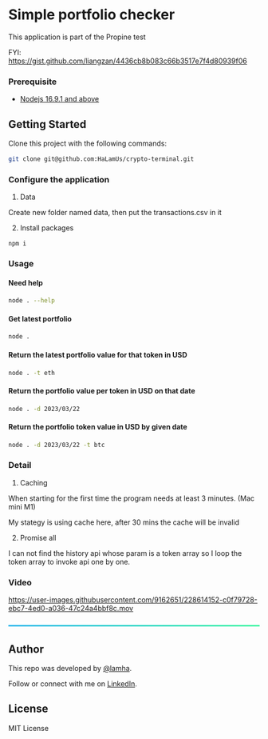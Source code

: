# Simple portfolio checker

This application is part of the Propine test

FYI: https://gist.github.com/liangzan/4436cb8b083c66b3517e7f4d80939f06

### Prerequisite

- [Nodejs 16.9.1 and above](https://nodejs.org/en/download)

## Getting Started

Clone this project with the following commands:

```bash
git clone git@github.com:HaLamUs/crypto-terminal.git
```

### Configure the application
1. Data 

Create new folder named data, then put the transactions.csv in it

2. Install packages
```
npm i
```

### Usage

#### Need help
```bash
node . --help
```

#### Get latest portfolio
```bash
node .

```

#### Return the latest portfolio value for that token in USD

```bash
node . -t eth

```

#### Return the portfolio value per token in USD on that date

```bash
node . -d 2023/03/22

```

#### Return the portfolio token value in USD by given date

```bash
node . -d 2023/03/22 -t btc

```

### Detail 
1. Caching 

When starting for the first time the program needs at least 3 minutes. (Mac mini M1)

My stategy is using cache here, after 30 mins the cache will be invalid

2. Promise all 

I can not find the history api whose param is a token array so I loop the token array to invoke api one by one.

### Video

https://user-images.githubusercontent.com/9162651/228614152-c0f79728-ebc7-4ed0-a036-47c24a4bbf8c.mov


<p><img type="separator" height=8px width="100%" src="https://github.com/HaLamUs/nft-drop/blob/main/assets/aqua.png"></p>

## Author

This repo was developed by [@lamha](https://github.com/HaLamUs).

Follow or connect with me on [LinkedIn](https://www.linkedin.com/in/lamhacs). 


## License

MIT License
